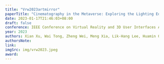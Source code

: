 ```yaml
---
title: "Vrw2023artmirror"
paperTitle: "Cinematography in the Metaverse: Exploring the Lighting Education on a Soundstage"
date: 2023-01-17T21:46:03+08:00
draft: false
conference: IEEE Conference on Virtual Reality and 3D User Interfaces Abstracts and Workshops (VRW)
year: 2023
authors: Xian Xu, Wai Tong, Zheng Wei, Meng Xia, Lik-Hang Lee, Huamin Qu
authorsNote:
link:
imgSrc: img/vrw2023.jpeg
award:
---
```


